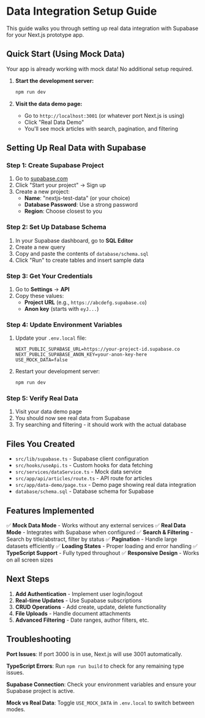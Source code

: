 # Data Integration Setup Guide

This guide walks you through setting up real data integration with Supabase for your Next.js prototype app.

## Quick Start (Using Mock Data)

Your app is already working with mock data! No additional setup required.

1. **Start the development server:**

   ```bash
   npm run dev
   ```

2. **Visit the data demo page:**
   - Go to `http://localhost:3001` (or whatever port Next.js is using)
   - Click "Real Data Demo"
   - You'll see mock articles with search, pagination, and filtering

## Setting Up Real Data with Supabase

### Step 1: Create Supabase Project

1. Go to [supabase.com](https://supabase.com)
2. Click "Start your project" → Sign up
3. Create a new project:
   - **Name**: "nextjs-test-data" (or your choice)
   - **Database Password**: Use a strong password
   - **Region**: Choose closest to you

### Step 2: Set Up Database Schema

1. In your Supabase dashboard, go to **SQL Editor**
2. Create a new query
3. Copy and paste the contents of `database/schema.sql`
4. Click "Run" to create tables and insert sample data

### Step 3: Get Your Credentials

1. Go to **Settings** → **API**
2. Copy these values:
   - **Project URL** (e.g., `https://abcdefg.supabase.co`)
   - **Anon key** (starts with `eyJ...`)

### Step 4: Update Environment Variables

1. Update your `.env.local` file:

   ```env
   NEXT_PUBLIC_SUPABASE_URL=https://your-project-id.supabase.co
   NEXT_PUBLIC_SUPABASE_ANON_KEY=your-anon-key-here
   USE_MOCK_DATA=false
   ```

2. Restart your development server:
   ```bash
   npm run dev
   ```

### Step 5: Verify Real Data

1. Visit your data demo page
2. You should now see real data from Supabase
3. Try searching and filtering - it should work with the actual database

## Files You Created

- `src/lib/supabase.ts` - Supabase client configuration
- `src/hooks/useApi.ts` - Custom hooks for data fetching
- `src/services/dataService.ts` - Mock data service
- `src/app/api/articles/route.ts` - API route for articles
- `src/app/data-demo/page.tsx` - Demo page showing real data integration
- `database/schema.sql` - Database schema for Supabase

## Features Implemented

✅ **Mock Data Mode** - Works without any external services
✅ **Real Data Mode** - Integrates with Supabase when configured
✅ **Search & Filtering** - Search by title/abstract, filter by status
✅ **Pagination** - Handle large datasets efficiently
✅ **Loading States** - Proper loading and error handling
✅ **TypeScript Support** - Fully typed throughout
✅ **Responsive Design** - Works on all screen sizes

## Next Steps

1. **Add Authentication** - Implement user login/logout
2. **Real-time Updates** - Use Supabase subscriptions
3. **CRUD Operations** - Add create, update, delete functionality
4. **File Uploads** - Handle document attachments
5. **Advanced Filtering** - Date ranges, author filters, etc.

## Troubleshooting

**Port Issues**: If port 3000 is in use, Next.js will use 3001 automatically.

**TypeScript Errors**: Run `npm run build` to check for any remaining type issues.

**Supabase Connection**: Check your environment variables and ensure your Supabase project is active.

**Mock vs Real Data**: Toggle `USE_MOCK_DATA` in `.env.local` to switch between modes.
